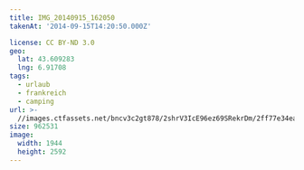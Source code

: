 ```yaml
---
title: IMG_20140915_162050
takenAt: '2014-09-15T14:20:50.000Z'

license: CC BY-ND 3.0
geo:
  lat: 43.609283
  lng: 6.91708
tags:
  - urlaub
  - frankreich
  - camping
url: >-
  //images.ctfassets.net/bncv3c2gt878/2shrV3IcE96ez69SRekrDm/2ff77e34ea2ec5beb535d1ff53b5a46b/img_20140915_162050_27696493734_o
size: 962531
image:
  width: 1944
  height: 2592
---
```

